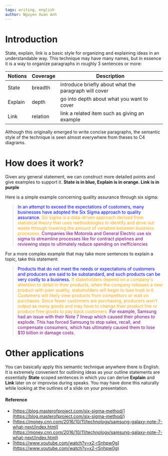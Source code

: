 ```yaml
---
tags: writing, english
author: Nguyen Xuan Anh
---
```


# Introduction

State, explain, link is a basic style for organizing and explaining ideas in an understandable way. This technique may have many names, but in essence it is a way to organize paragraphs in roughly 3 sentences or more:

| Notions | Coverage | Description |
| --- | --- | --- |
| State | breadth | introduce briefly about what the paragraph will cover |
| Explain | depth | go into depth about what you want to cover |
| Link | relation | link a related item such as giving an example |

Although this originally emerged to write concise paragraphs, the semantic style of the technique is seen almost everywhere from theses to C4 diagrams.

# How does it work?

Given any general statement, we can construct more detailed points and give examples to support it. **State is in blue, Explain is in orange. Link is in purple**

Here is a simple example concerning quality assurance through six sigma:

> <span style="color:blue">In an attempt to exceed the expectations of customers, many businesses have adopted the Six Sigma approach to quality assurance.</span> <span style="color:orange">Six sigma is a data-driven approach derived from statistical theory that uses methodologies to identify and drive out waste through lowering the amount of variation between business processes.</span> <span style="color:purple">Companies like Motorola and General Electric use six sigma to streamline processes like for contract pipelines and reviewing steps to ultimately reduce spending on inefficiencies</span>

For a more complex example that may take more sentences to explain a topic, take this statement:

> <span style="color:blue">Products that do not meet the needs or expectations of customers and producers are said to be substandard, and such products can be very costly to a business.</span> <span style="color:orange">If stakeholders depend on a company's attention to detail in their products, when the company releases a new product with poor quality, stakeholders will begin to lose trust in it. Customers will likely view products from competitors or wait on purchases. Since fewer customers are purchasing, producers won’t output as many goods and may have to change their product line or produce free goods to pay back customers.</span> <span style="color:purple">For example, Samsung had an issue with their Note 7 lineup which caused their phones to explode. This has forced Samsung to stop sales, recall, and compensate consumers, which has ultimately caused them to lose $10 billion in damage costs.</span>

# Other applications

You can basically apply this semantic technique anywhere there is English. It is extremely convenient for outlining ideas as your outline statements are essentially **State** scoped sentences in which you can derive **Explain** and **Link** later on or improvise during speaks. You may have done this naturally while looking at the outlines of a slide on your presentation.

#### Reference
- [https://blog.masterofproject.com/six-sigma-method/](https://blog.masterofproject.com/six-sigma-method/)
- [https://money.cnn.com/2016/10/11/technology/samsung-galaxy-note-7-what-next/index.html](https://money.cnn.com/2016/10/11/technology/samsung-galaxy-note-7-what-next/index.html)
- [https://www.youtube.com/watch?v=x2-rSnhpw0g](https://www.youtube.com/watch?v=x2-rSnhpw0g)
